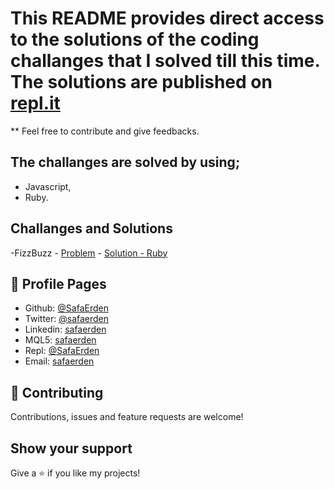 # This README provides direct access to the solutions of the coding challanges that I solved till this time. The solutions are published on [repl.it](https://repl.it/@SafaErden)

** Feel free to contribute and give feedbacks.

## The challanges are solved by using;

- Javascript,
- Ruby.

## Challanges and Solutions

-FizzBuzz - [Problem](https://www.hackerrank.com/challenges/fizzbuzz/problem) - [Solution - Ruby](https://repl.it/@SafaErden/FizzBuzz)


## 👤 Profile Pages

- Github: [@SafaErden](https://github.com/SafaErden)
- Twitter: [@safaerden](https://twitter.com/safaerden)
- Linkedin: [safaerden](https://www.linkedin.com/in/safaerden/)
- MQL5: [safaerden](https://www.mql5.com/en/users/safaerden)
- Repl: [@SafaErden](https://repl.it/@SafaErden)
- Email: [safaerden](mailto:safaerden@gmail.com)


## 🤝 Contributing

Contributions, issues and feature requests are welcome!

## Show your support

Give a ⭐️ if you like my projects!

